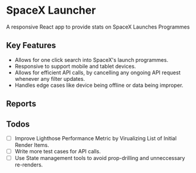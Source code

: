 # SpaceX Launcher

A responsive React app to provide stats on SpaceX Launches Programmes

## Key Features

-   Allows for one click search into SpaceX's launch programmes.
-   Responsive to support mobile and tablet devices.
-   Allows for efficient API calls, by cancelling any ongoing API request whenever any filter updates.
-   Handles edge cases like device being offline or data being improper.

## Reports

## Todos

-   [ ] Improve Lighthose Performance Metric by Virualizing List of Initial Render Items.
-   [ ] Write more test cases for API calls.
-   [ ] Use State management tools to avoid prop-drilling and unneccessary re-renders.
